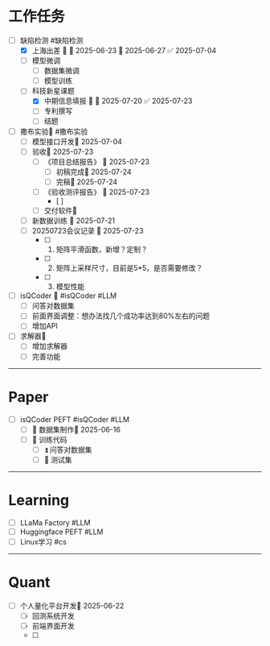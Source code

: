 
# 工作任务
- [ ] 缺陷检测 #缺陷检测
	- [x] 上海出差 🔺 🛫 2025-06-23 📅 2025-06-27 ✅ 2025-07-04
	- [ ] 模型微调
		- [ ] 数据集微调
		- [ ] 模型训练
	- [ ] 科技新星课题
		- [x] 中期信息填报 🔺 📅 2025-07-20 ✅ 2025-07-23
		- [ ] 专利撰写
		- [ ] 结题
- [ ] 撒布实验🔺  #撒布实验 
	- [ ] 模型接口开发🛫 2025-07-04 
	- [ ] 验收🛫 2025-07-23 
		- [ ] 《项目总结报告》 🛫 2025-07-23 
			- [ ] 初稿完成📅 2025-07-24 
			- [ ] 完稿🛫 2025-07-24 
		- [ ] 《验收测评报告》 🛫 2025-07-23 
			- [ ] 
		- [ ] 交付软件🛫 
	- [ ] 新数据训练 🛫 2025-07-21 
	- [ ] 20250723会议记录 🛫 2025-07-23 
		- [ ] 1. 矩阵平滑函数，新增？定制？
		- [ ] 2. 矩阵上采样尺寸，目前是5*5，是否需要修改？
		- [ ] 3. 模型性能
- [ ] isQCoder 🔼  #isQCoder #LLM 
	- [ ] 问答对数据集
	- [ ] 前面界面调整：想办法找几个成功率达到80%左右的问题
	- [ ] 增加API
- [ ] 求解器🔼 
	- [ ] 增加求解器
	- [ ] 完善功能
---
# Paper

- [ ] isQCoder PEFT #isQCoder #LLM 
	- [ ] 🔼 数据集制作🛫 2025-06-16 
	- [ ] 🔼 训练代码
		- [ ] ⏫ 问答对数据集
		- [ ] 🔼 测试集
---
# Learning
- [ ] LLaMa Factory #LLM
- [ ] Huggingface PEFT #LLM
- [ ] Linux学习 #cs

---
# Quant
- [ ] 个人量化平台开发🛫 2025-06-22  
	- [ ] 回测系统开发
	- [ ] 前端界面开发
	- [ ] 